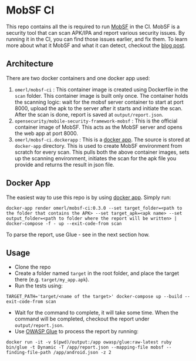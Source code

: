 # MobSF CI

This repo contains all the is required to run [MobSF](https://github.com/MobSF/Mobile-Security-Framework-MobSF) in the CI.
MobSF is a security tool that can scan APK/IPA and report various security issues.
By running it in the CI, you can find those issues earlier, and fix them. To learn more about what it MobSF and what it can detect, checkout the [blog post](https://medium.com/@omerlh/how-to-continuously-hacking-your-app-c8b32d1633ad).

## Architecture

There are two docker containers and one docker app used:

1. `omerl/mobsf-ci` : This container image is created using Dockerfile in the `scan` folder. This container image is built only once. The container holds the scanning logic: wait for the mobsf server container to start at port 8000, upload the apk to the server after it starts and initiate the scan. After the scan is done, report is saved at `output/report.json`.
2. `opensecurity/mobile-security-framework-mobsf` : This is the official container image of MobSF. This acts as the MobSF server and opens the web app at port 8000.
3. `omerl/mobsf-ci.dockerapp` : This is a [docker app](https://github.com/docker/app). The source is stored at `docker-app` directory. This is used to create MobSF environment from scratch for every scan. This pulls both the above container images, sets up the scanning environment, initiates the scan for the apk file you provide and returns the result in json file.

## Docker App

The easiest way to use this repo is by using [docker app](https://github.com/docker/app). Simply run:
```
docker-app render omerl/mobsf-ci:0.3.0 --set target_folder=<path to the folder that contains the APK> --set target_apk=<apk name> --set output_folder=<path to folder where the report will be written> | docker-compose -f - up --exit-code-from scan
```

To parse the report, use Glue - see in the next section how.

## Usage

* Clone the repo
* Create a folder named `target` in the root folder, and place the target there (e.g. `target/my_app.apk`).
* Run the tests using:
```
TARGET_PATH='target/<name of the target>' docker-compose up --build --exit-code-from scan
```
* Wait for the command to complete, it will take some time. When the command will be completed, checkout the report under `output/report.json`.
* Use [OWASP Glue](https://github.com/OWASP/glue) to process the report by running:
```
docker run -it -v $(pwd)/output:/app owasp/glue:raw-latest ruby bin/glue -t Dynamic -T /app/report.json --mapping-file mobsf --finding-file-path /app/android.json -z 2
```